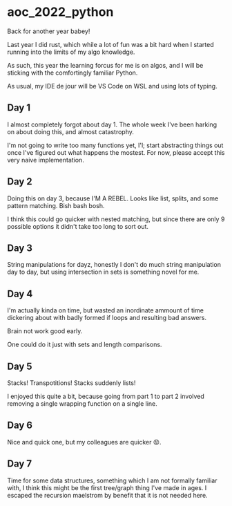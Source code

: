 # aoc_2022_python
Back for another year babey!

Last year I did rust, which while a lot of fun was a bit hard when I started running into the limits of my algo knowledge.

As such, this year the learning forcus for me is on  algos, and I will be sticking with the comfortingly familiar Python.

As usual, my IDE de jour will be VS Code on WSL and using lots of typing.

## Day 1
I almost completely forgot about day 1. The whole week I've been harking on about doing this, and almost catastrophy.

I'm not going to write too many functions yet, I'l; start abstracting things out once I've figured out what happens the mostest. For now, please accept this very naive implementation.

## Day 2
Doing this on day 3, because I'M A REBEL. Looks like list, splits, and some pattern matching. Bish bash bosh.

I think this could go quicker with nested matching, but since there are only 9 possible options it didn't take too long to sort out.

## Day 3
String manipulations for dayz, honestly I don't do much string manipulation day to day, but using intersection in sets is something novel for me.

## Day 4
I'm actually kinda on time, but wasted an inordinate ammount of time dickering about with badly formed if loops and resulting bad answers.

Brain not work good early.

One could do it just with sets and length comparisons.

## Day 5
Stacks! Transpotitions! Stacks suddenly lists!

I enjoyed this quite a bit, because going from part 1 to part 2 involved removing a single wrapping function on a single line.

## Day 6
Nice and quick one, but my colleagues are quicker 😡.

## Day 7
Time for some data structures, something which I am not formally familiar with, I think this might be the first tree/graph thing I've made in ages. I escaped the recursion maelstrom by benefit that it is not needed here.